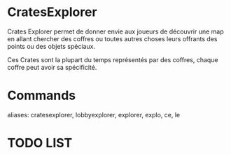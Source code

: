 # CratesExplorer

Crates Explorer permet de donner envie aux joueurs de découvrir une map en allant chercher des coffres ou toutes autres choses leurs offrants des points ou des objets spéciaux.

Ces Crates sont la plupart du temps représentés par des coffres, chaque coffre peut avoir sa spécificité.

# Commands

aliases: cratesexplorer, lobbyexplorer, explorer, explo, ce, le

# TODO LIST
